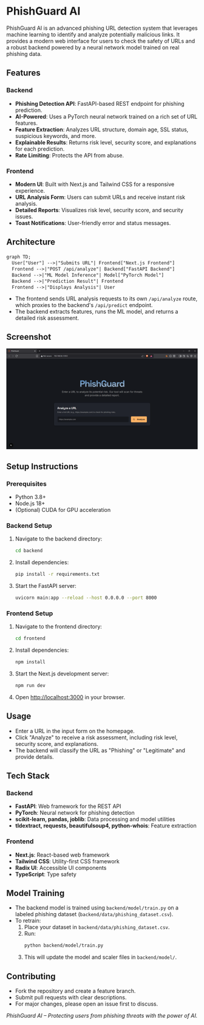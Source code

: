 # PhishGuard AI

PhishGuard AI is an advanced phishing URL detection system that leverages machine learning to identify and analyze potentially malicious links. It provides a modern web interface for users to check the safety of URLs and a robust backend powered by a neural network model trained on real phishing data.

## Features

### Backend
- **Phishing Detection API**: FastAPI-based REST endpoint for phishing prediction.
- **AI-Powered**: Uses a PyTorch neural network trained on a rich set of URL features.
- **Feature Extraction**: Analyzes URL structure, domain age, SSL status, suspicious keywords, and more.
- **Explainable Results**: Returns risk level, security score, and explanations for each prediction.
- **Rate Limiting**: Protects the API from abuse.

### Frontend
- **Modern UI**: Built with Next.js and Tailwind CSS for a responsive experience.
- **URL Analysis Form**: Users can submit URLs and receive instant risk analysis.
- **Detailed Reports**: Visualizes risk level, security score, and security issues.
- **Toast Notifications**: User-friendly error and status messages.

## Architecture

```mermaid
graph TD;
  User["User"] -->|"Submits URL"| Frontend["Next.js Frontend"]
  Frontend -->|"POST /api/analyze"| Backend["FastAPI Backend"]
  Backend -->|"ML Model Inference"| Model["PyTorch Model"]
  Backend -->|"Prediction Result"| Frontend
  Frontend -->|"Displays Analysis"| User
```

- The frontend sends URL analysis requests to its own `/api/analyze` route, which proxies to the backend's `/api/predict` endpoint.
- The backend extracts features, runs the ML model, and returns a detailed risk assessment.

## Screenshot

![PhishGuard AI Screenshot](Screenshot.png)

## Setup Instructions

### Prerequisites
- Python 3.8+
- Node.js 18+
- (Optional) CUDA for GPU acceleration

### Backend Setup
1. Navigate to the backend directory:
   ```sh
   cd backend
   ```
2. Install dependencies:
   ```sh
   pip install -r requirements.txt
   ```
3. Start the FastAPI server:
   ```sh
   uvicorn main:app --reload --host 0.0.0.0 --port 8000
   ```

### Frontend Setup
1. Navigate to the frontend directory:
   ```sh
   cd frontend
   ```
2. Install dependencies:
   ```sh
   npm install
   ```
3. Start the Next.js development server:
   ```sh
   npm run dev
   ```
4. Open [http://localhost:3000](http://localhost:3000) in your browser.

## Usage
- Enter a URL in the input form on the homepage.
- Click "Analyze" to receive a risk assessment, including risk level, security score, and explanations.
- The backend will classify the URL as "Phishing" or "Legitimate" and provide details.

## Tech Stack

### Backend
- **FastAPI**: Web framework for the REST API
- **PyTorch**: Neural network for phishing detection
- **scikit-learn, pandas, joblib**: Data processing and model utilities
- **tldextract, requests, beautifulsoup4, python-whois**: Feature extraction

### Frontend
- **Next.js**: React-based web framework
- **Tailwind CSS**: Utility-first CSS framework
- **Radix UI**: Accessible UI components
- **TypeScript**: Type safety

## Model Training
- The backend model is trained using `backend/model/train.py` on a labeled phishing dataset (`backend/data/phishing_dataset.csv`).
- To retrain:
  1. Place your dataset in `backend/data/phishing_dataset.csv`.
  2. Run:
     ```sh
     python backend/model/train.py
     ```
  3. This will update the model and scaler files in `backend/model/`.

## Contributing
- Fork the repository and create a feature branch.
- Submit pull requests with clear descriptions.
- For major changes, please open an issue first to discuss.

*PhishGuard AI – Protecting users from phishing threats with the power of AI.*
